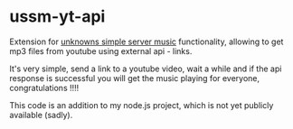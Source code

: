 # ussm-yt-api
Extension for [unknowns simple server music](https://github.com/unknown-gd/unknowns-simple-server-music) functionality, allowing to get mp3 files from youtube using external api - links.

It's very simple, send a link to a youtube video, wait a while and if the api response is successful you will get the music playing for everyone, congratulations !!!!

This code is an addition to my node.js project, which is not yet publicly available (sadly).

